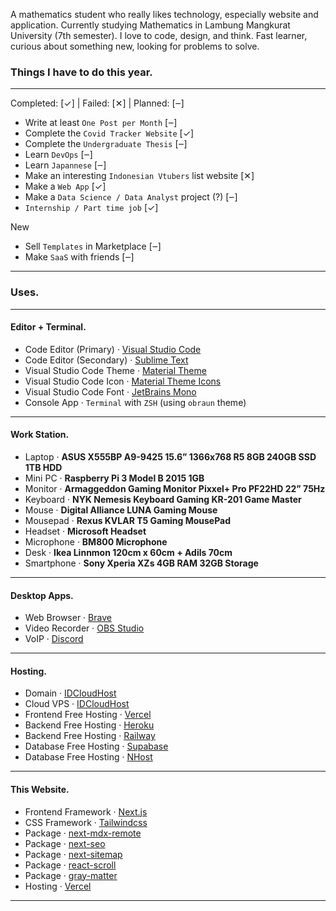 A mathematics student who really likes technology, especially website and application. Currently studying Mathematics in Lambung Mangkurat University (7th semester). I love to code, design, and think. Fast learner, curious about something new, looking for problems to solve.

### Things I have to do this year.

---

Completed: [✓] | Failed: [✕] | Planned: [‒]

- Write at least `One Post per Month` [‒]
- Complete the `Covid Tracker Website` [✓]
- Complete the `Undergraduate Thesis` [‒]
- Learn `DevOps` [‒]
- Learn `Japannese` [‒]
- Make an interesting `Indonesian Vtubers` list website [✕]
- Make a `Web App` [✓]
- Make a `Data Science / Data Analyst` project (?) [‒]
- `Internship / Part time job` [✓]

New

- Sell `Templates` in Marketplace [‒]
- Make `SaaS` with friends [‒]

---

### Uses.

---

#### Editor + Terminal.

- Code Editor (Primary) · [Visual Studio Code](https://code.visualstudio.com/)
- Code Editor (Secondary) · [Sublime Text](https://www.sublimetext.com/)
- Visual Studio Code Theme · [Material Theme](https://marketplace.visualstudio.com/items?itemName=Equinusocio.vsc-material-theme)
- Visual Studio Code Icon · [Material Theme Icons](https://marketplace.visualstudio.com/items?itemName=Equinusocio.vsc-material-theme-icons)
- Visual Studio Code Font · [JetBrains Mono](https://www.jetbrains.com/lp/mono/)
- Console App · `Terminal` with `ZSH` (using `obraun` theme)

---

#### Work Station.

- Laptop · **ASUS X555BP A9-9425 15.6” 1366x768 R5 8GB 240GB SSD 1TB HDD**
- Mini PC · **Raspberry Pi 3 Model B 2015 1GB**
- Monitor · **Armaggeddon Gaming Monitor Pixxel+ Pro PF22HD 22” 75Hz**
- Keyboard · **NYK Nemesis Keyboard Gaming KR-201 Game Master**
- Mouse · **Digital Alliance LUNA Gaming Mouse**
- Mousepad · **Rexus KVLAR T5 Gaming MousePad**
- Headset · **Microsoft Headset**
- Microphone · **BM800 Microphone**
- Desk · **Ikea Linnmon 120cm x 60cm + Adils 70cm**
- Smartphone · **Sony Xperia XZs 4GB RAM 32GB Storage**

---

#### Desktop Apps.

- Web Browser · [Brave](https://brave.com/)
- Video Recorder · [OBS Studio](https://obsproject.com/)
- VoIP · [Discord](https://discord.com/)

---

#### Hosting.

- Domain · [IDCloudHost](https://idcloudhost.com/)
- Cloud VPS · [IDCloudHost](https://console.idcloudhost.com/)
- Frontend Free Hosting · [Vercel](https://vercel.com/)
- Backend Free Hosting · [Heroku](https://www.heroku.com/)
- Backend Free Hosting · [Railway](https://railway.app/)
- Database Free Hosting · [Supabase](https://supabase.com/)
- Database Free Hosting · [NHost](https://nhost.io/)

---

#### This Website.

- Frontend Framework · [Next.js](https://nextjs.org/)
- CSS Framework · [Tailwindcss](https://tailwindcss.com/)
- Package · [next-mdx-remote](https://www.npmjs.com/package/next-mdx-remote)
- Package · [next-seo](https://www.npmjs.com/package/next-seo)
- Package · [next-sitemap](https://www.npmjs.com/package/next-sitemap)
- Package · [react-scroll](https://www.npmjs.com/package/react-scroll)
- Package · [gray-matter](https://www.npmjs.com/package/gray-matter)
- Hosting · [Vercel](https://vercel.com/)

---
